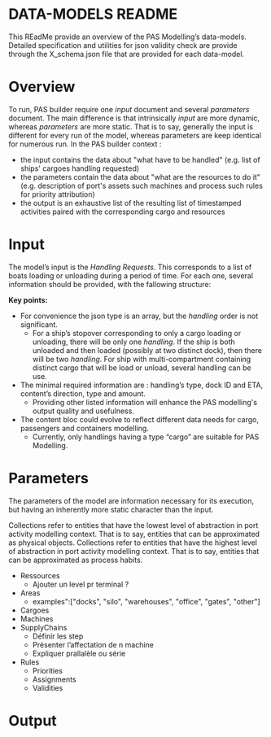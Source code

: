 # DATA-MODELS README

This REadMe provide an overview of the PAS Modelling’s data-models. Detailed specification and utilities for json validity check are provide through the X_schema.json file that are provided for each data-model.

# Overview

To run, PAS builder require one *input* document and several *parameters* document. The main difference is that  intrinsically *input* are more dynamic, whereas *parameters* are more static. That is to say, generally the input is different for every run of the model, whereas parameters are keep identical for numerous run. In the PAS builder context :

- the input contains the data about "what have to be handled" (e.g. list of ships' cargoes handling requested)
- the parameters contain the data about "what are the resources to do it" (e.g. description of port's assets such machines and process such rules for priority attribution)
- the output is an exhaustive list of the resulting list of timestamped activities paired with the corresponding cargo and resources 

# Input

The model’s input is the *Handling Requests*. This corresponds to a list of boats loading or unloading during a period of time. For each one, several information should be provided, with the fallowing structure: 

**Key points:**

- For convenience the json type is an array, but the *handling* order is not significant.
	- For a ship’s stopover corresponding to only a cargo loading or unloading, there will be only one *handling*. If the ship is both unloaded and then loaded (possibly at two distinct dock), then there will be two *handling*. For ship with multi-compartment containing distinct cargo that will be load or unload, several handling can be use.
- The minimal required information are : handling’s type, dock ID and ETA, content’s direction, type and amount.
	- Providing other listed information will enhance the PAS modelling's output quality and usefulness.
- The content bloc could evolve to reflect different data needs for cargo, passengers and containers modelling.
	- Currently, only handlings having a type “cargo” are suitable for PAS Modelling.

# Parameters

The parameters of the model are information necessary for its execution, but having an inherently more static character than the input.

Collections refer to entities that have the lowest level of abstraction in port activity modelling context. That is to say, entities that can be approximated as physical objects.
Collections refer to entities that have the highest level of abstraction in port activity modelling context. That is to say, entities that can be approximated as process habits.

- Ressources
	- Ajouter un level pr terminal ?
- Areas
	- examples":["docks", "silo", "warehouses", "office", "gates", "other"]
- Cargoes
- Machines
- SupplyChains
	- Définir les step
	- Présenter l’affectation de n machine
	- Expliquer prallalèle ou série
- Rules
	- Priorities
	- Assignments
	- Validities

# Output

